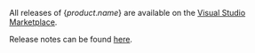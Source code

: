 All releases of {$product.name$} are available on the [Visual Studio Marketplace](https://marketplace.visualstudio.com/items?itemName=HCLTechnologies.hcl-rtistic-ce).

Release notes can be found [here](CHANGELOG.md).